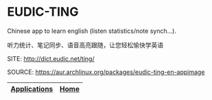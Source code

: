 # EUDIC-TING

 Chinese app to learn english (listen statistics/note synch...).
 
 听力统计、笔记同步、语音高亮跟随，让您轻松愉快学英语

 SITE: http://dict.eudic.net/ting/

 SOURCE: https://aur.archlinux.org/packages/eudic-ting-en-appimage

 | [Applications](https://portable-linux-apps.github.io/apps.html) | [Home](https://portable-linux-apps.github.io)
 | --- | --- |
